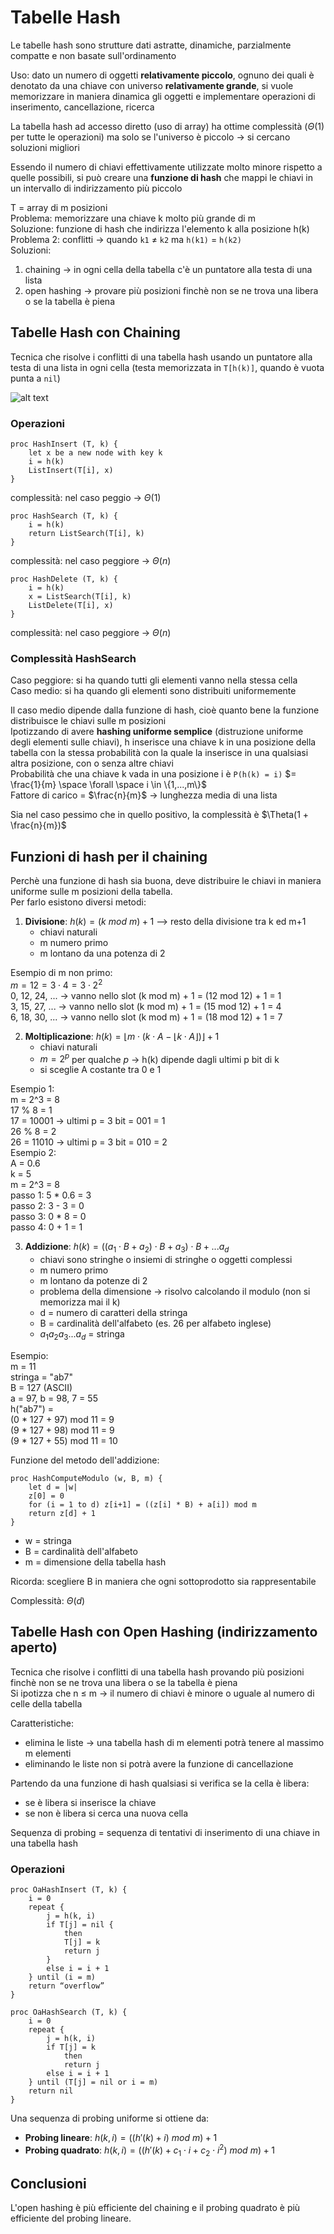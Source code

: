 # Tabelle Hash
Le tabelle hash sono strutture dati astratte, dinamiche, parzialmente compatte e non basate sull'ordinamento

Uso: dato un numero di oggetti **relativamente piccolo**, ognuno dei quali è denotato da una chiave con universo **relativamente grande**, si vuole memorizzare in maniera dinamica gli oggetti e implementare operazioni di inserimento, cancellazione, ricerca

La tabella hash ad accesso diretto (uso di array) ha ottime complessità ($\Theta(1)$ per tutte le operazioni) ma solo se l'universo è piccolo -> si cercano soluzioni migliori

Essendo il numero di chiavi effettivamente utilizzate molto minore rispetto a quelle possibili, si può creare una **funzione di hash** che mappi le chiavi in un intervallo di indirizzamento più piccolo

T = array di m posizioni  
Problema: memorizzare una chiave k molto più grande di m  
Soluzione: funzione di hash che indirizza l'elemento k alla posizione h(k)  
Problema 2: conflitti -> quando `k1` ≠ `k2` ma `h(k1)` = `h(k2)`  
Soluzioni:  
1. chaining -> in ogni cella della tabella c'è un puntatore alla testa di una lista
2. open hashing -> provare più posizioni finchè non se ne trova una libera o se la tabella è piena

## Tabelle Hash con Chaining
Tecnica che risolve i conflitti di una tabella hash usando un puntatore alla testa di una lista in ogni cella (testa memorizzata in `T[h(k)]`, quando è vuota punta a `nil`)

![alt text](images/07_00.png)

### Operazioni
```pseudocode
proc HashInsert (T, k) {
    let x be a new node with key k
    i = h(k)
    ListInsert(T[i], x)
}
```
complessità: nel caso peggio ->  $\Theta(1)$

```pseudocode
proc HashSearch (T, k) {
    i = h(k)
    return ListSearch(T[i], k)
}
```
complessità: nel caso peggiore -> $\Theta(n)$

```pseudocode
proc HashDelete (T, k) {
    i = h(k)
    x = ListSearch(T[i], k)
    ListDelete(T[i], x)
}
```
complessità: nel caso peggiore -> $\Theta(n)$

### Complessità HashSearch
Caso peggiore: si ha quando tutti gli elementi vanno nella stessa cella  
Caso medio: si ha quando gli elementi sono distribuiti uniformemente

Il caso medio dipende dalla funzione di hash, cioè quanto bene la funzione distribuisce le chiavi sulle m posizioni  
Ipotizzando di avere **hashing uniforme semplice** (distruzione uniforme degli elementi sulle chiavi), h inserisce una chiave k in una posizione della tabella con la stessa probabilità con la quale la inserisce in una qualsiasi altra posizione, con o senza altre chiavi  
Probabilità che una chiave k vada in una posizione i è `P(h(k) = i)` $= \frac{1}{m} \space \forall \space i \in \{1,...,m\}$  
Fattore di carico = $\frac{n}{m}$ -> lunghezza media di una lista

Sia nel caso pessimo che in quello positivo, la complessità è $\Theta(1 + \frac{n}{m})$

## Funzioni di hash per il chaining
Perchè una funzione di hash sia buona, deve distribuire le chiavi in maniera uniforme sulle m posizioni della tabella.  
Per farlo esistono diversi metodi:
1. **Divisione**: $h(k) = (k\ mod\ m) + 1$ --> resto della divisione tra k ed m+1
    - chiavi naturali
    - m numero primo
    - m lontano da una potenza di 2

Esempio di m non primo:  
$m = 12 = 3 \cdot 4 = 3 \cdot 2^2$  
0, 12, 24, ... -> vanno nello slot (k mod m) + 1 = (12 mod 12) + 1 = 1  
3, 15, 27, ... -> vanno nello slot (k mod m) + 1 = (15 mod 12) + 1 = 4  
6, 18, 30, ... -> vanno nello slot (k mod m) + 1 = (18 mod 12) + 1 = 7

2. **Moltiplicazione**: $h(k) = \lfloor m \cdot (k \cdot A - \lfloor k \cdot A \rfloor) \rfloor + 1$ 
    - chiavi naturali
    - $m = 2^p$ per qualche $p$ -> h(k) dipende dagli ultimi p bit di k
    - si sceglie A costante tra 0 e 1

Esempio 1:  
m = 2^3 = 8  
17 % 8 = 1  
17 = 10001 -> ultimi p = 3 bit = 001 = 1  
26 % 8 = 2  
26 = 11010 -> ultimi p = 3 bit = 010 = 2  
Esempio 2:  
A = 0.6  
k = 5  
m = 2^3 = 8  
passo 1: 5 * 0.6 = 3  
passo 2: 3 - 3 = 0  
passo 3: 0 * 8 = 0  
passo 4: 0 + 1 = 1

3. **Addizione**: $h(k) = ((a_1 \cdot B + a_2) \cdot B + a_3) \cdot B + ...a_d$
    - chiavi sono stringhe o insiemi di stringhe o oggetti complessi
    - m numero primo
    - m lontano da potenze di 2
    - problema della dimensione -> risolvo calcolando il modulo (non si memorizza mai il k)
    - d = numero di caratteri della stringa
    - B = cardinalità dell'alfabeto (es. 26 per alfabeto inglese)
    - $a_1a_2a_3...a_d$ = stringa

Esempio:  
m = 11  
stringa = "ab7"  
B = 127 (ASCII)  
a = 97, b = 98, 7 = 55  
h("ab7") =  
(0 * 127 + 97) mod 11 = 9  
(9 * 127 + 98) mod 11 = 9  
(9 * 127 + 55) mod 11 = 10  

Funzione del metodo dell'addizione:
```pseudocode
proc HashComputeModulo (w, B, m) {
    let d = |w|
    z[0] = 0
    for (i = 1 to d) z[i+1] = ((z[i] * B) + a[i]) mod m
    return z[d] + 1
}
```
- w = stringa
- B = cardinalità dell'alfabeto
- m = dimensione della tabella hash

Ricorda: scegliere B in maniera che ogni sottoprodotto sia rappresentabile

Complessità: $\Theta(d)$

## Tabelle Hash con Open Hashing (indirizzamento aperto)
Tecnica che risolve i conflitti di una tabella hash provando più posizioni finchè non se ne trova una libera o se la tabella è piena  
Si ipotizza che n ≤ m -> il numero di chiavi è minore o uguale al numero di celle della tabella

Caratteristiche:
- elimina le liste -> una tabella hash di m elementi potrà tenere al massimo m elementi
- eliminando le liste non si potrà avere la funzione di cancellazione

Partendo da una funzione di hash qualsiasi si verifica se la cella è libera:
- se è libera si inserisce la chiave
- se non è libera si cerca una nuova cella

Sequenza di probing = sequenza di tentativi di inserimento di una chiave in una tabella hash

### Operazioni
```pseudocode
proc OaHashInsert (T, k) {
    i = 0
    repeat {
        j = h(k, i)
        if T[j] = nil {
            then
            T[j] = k
            return j
        }
        else i = i + 1
    } until (i = m)
    return “overflow”
}
```

```pseudocode
proc OaHashSearch (T, k) {
    i = 0
    repeat {
        j = h(k, i)
        if T[j] = k
            then
            return j
        else i = i + 1
    } until (T[j] = nil or i = m)
    return nil
}
```

Una sequenza di probing uniforme si ottiene da:
- **Probing lineare**: $h(k, i) = ((h'(k) + i)\ mod\ m) + 1$
- **Probing quadrato**: $h(k, i) = ((h'(k) + c_1 \cdot i + c_2 \cdot i^2)\ mod\ m) + 1$

## Conclusioni
L'open hashing è più efficiente del chaining e il probing quadrato è più efficiente del probing lineare.